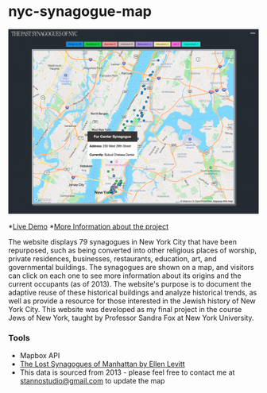 # nyc-synagogue-map

![Demo Image](temples.png "website preview")

*[Live Demo](https://nyc-lostsynagogues.netlify.app/)
*[More Information about the project](https://stanno.us/jewsofnewyork)

The website displays 79 synagogues in New York City that have been repurposed, such as being converted into other religious places of worship, private residences, businesses, restaurants, education, art, and governmental buildings. The synagogues are shown on a map, and visitors can click on each one to see more information about its origins and the current occupants (as of 2013). The website's purpose is to document the adaptive reuse of these historical buildings and analyze historical trends, as well as provide a resource for those interested in the Jewish history of New York City. This website was developed as my final project in the course Jews of New York, taught by Professor Sandra Fox at New York University.

### Tools
* Mapbox API
* [The Lost Synagogues of Manhattan by Ellen Levitt](https://www.avotaynu.com/books/LostSynagoguesManhattan.html)
* This data is sourced from 2013 - please feel free to contact me at stannostudio@gmail.com to update the map
